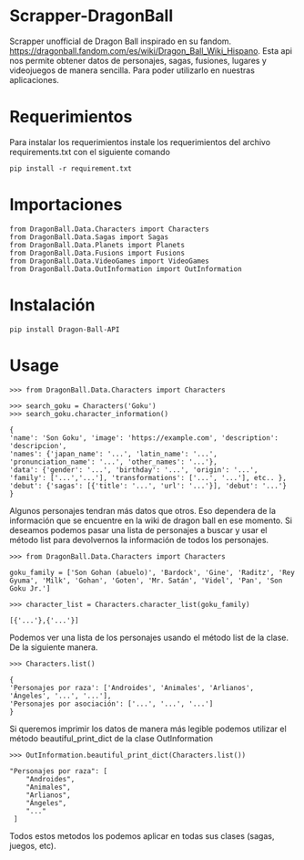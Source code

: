 Scrapper-DragonBall
===============
Scrapper unofficial de Dragon Ball inspirado en su fandom. <https://dragonball.fandom.com/es/wiki/Dragon_Ball_Wiki_Hispano>. Esta api nos permite obtener datos de personajes, sagas, fusiones, lugares y videojuegos de manera sencilla. Para poder utilizarlo en nuestras aplicaciones.

Requerimientos
============
Para instalar los requerimientos instale los requerimientos del archivo requirements.txt con el siguiente comando

    pip install -r requirement.txt

Importaciones
============

    from DragonBall.Data.Characters import Characters
    from DragonBall.Data.Sagas import Sagas
    from DragonBall.Data.Planets import Planets
    from DragonBall.Data.Fusions import Fusions
    from DragonBall.Data.VideoGames import VideoGames
    from DragonBall.Data.OutInformation import OutInformation

Instalación
============

    pip install Dragon-Ball-API

Usage
=====

    >>> from DragonBall.Data.Characters import Characters
    
    >>> search_goku = Characters('Goku')
    >>> search_goku.character_information()
    
    {
    'name': 'Son Goku', 'image': 'https://example.com', 'description': 'descripcion', 
    'names': {'japan_name': '...', 'latin_name': '...', 'pronunciation_name': '...', 'other_names': '...'}, 
    'data': {'gender': '...', 'birthday': '...', 'origin': '...', 'family': ['...','...'], 'transformations': ['...', '...'], etc.. },
    'debut': {'sagas': [{'title': '...', 'url': '...'}], 'debut': '...'}
    }
    

Algunos personajes tendran más datos que otros. Eso dependera de la información que se encuentre en la wiki de dragon ball en ese momento. Si deseamos podemos pasar una lista de personajes a buscar y usar el método list para devolvernos la información de todos los personajes.

    >>> from DragonBall.Data.Characters import Characters
    
    goku_family = ['Son Gohan (abuelo)', 'Bardock', 'Gine', 'Raditz', 'Rey Gyuma', 'Milk', 'Gohan', 'Goten', 'Mr. Satán', 'Videl', 'Pan', 'Son Goku Jr.']
    
    >>> character_list = Characters.character_list(goku_family)
    
    [{'...'},{'...'}]

   


Podemos ver una lista de los personajes usando el método list de la clase. De la siguiente manera.



    >>> Characters.list()
    
    {
    'Personajes por raza': ['Androides', 'Animales', 'Arlianos', 'Ángeles', '...', '...'],
    'Personajes por asociación': ['...', '...', '...']
    }



Si queremos imprimir los datos de manera más legible podemos utilizar el método beautiful_print_dict de la clase OutInformation


    >>> OutInformation.beautiful_print_dict(Characters.list())
    
    "Personajes por raza": [
        "Androides",
        "Animales",
        "Arlianos",
        "Ángeles",
        "..."
     ]
     


Todos estos metodos los podemos aplicar en todas sus clases (sagas, juegos, etc).
